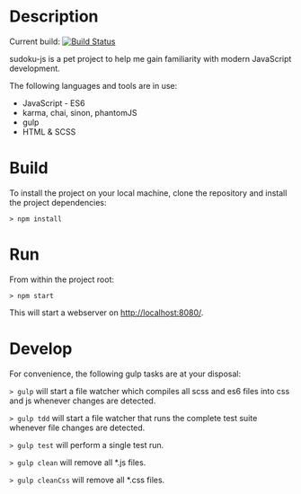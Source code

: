 # Description
Current build: [![Build Status](https://app.snap-ci.com/wombat9000/sudoku-js/branch/master/build_image)](https://app.snap-ci.com/wombat9000/sudoku-js/branch/master)


sudoku-js is a pet project to help me gain familiarity with modern JavaScript development.

The following languages and tools are in use:

- JavaScript - ES6
- karma, chai, sinon, phantomJS
- gulp
- HTML & SCSS

# Build
To install the project on your local machine, clone the repository and install the project dependencies:


    > npm install 
    
 
# Run
From within the project root:

    > npm start

This will start a webserver on <http://localhost:8080/>.

# Develop
For convenience, the following gulp tasks are at your disposal:

`> gulp` will start a file watcher which compiles all scss and es6 files into css and js whenever changes are detected.

`> gulp tdd` will start a file watcher that runs the complete test suite whenever file changes are detected.

`> gulp test` will perform a single test run.

`> gulp clean` will remove all *.js files.

`> gulp cleanCss` will remove all *.css files.